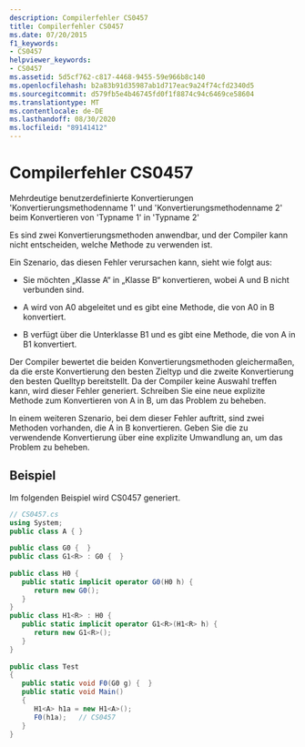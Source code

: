 ```yaml
---
description: Compilerfehler CS0457
title: Compilerfehler CS0457
ms.date: 07/20/2015
f1_keywords:
- CS0457
helpviewer_keywords:
- CS0457
ms.assetid: 5d5cf762-c817-4468-9455-59e966b8c140
ms.openlocfilehash: b2a83b91d35987ab1d717eac9a24f74cfd2340d5
ms.sourcegitcommit: d579fb5e4b46745fd0f1f8874c94c6469ce58604
ms.translationtype: MT
ms.contentlocale: de-DE
ms.lasthandoff: 08/30/2020
ms.locfileid: "89141412"
---
```

# <a name="compiler-error-cs0457"></a>Compilerfehler CS0457
Mehrdeutige benutzerdefinierte Konvertierungen 'Konvertierungsmethodenname 1' und 'Konvertierungsmethodenname 2' beim Konvertieren von 'Typname 1' in 'Typname 2'  
  
 Es sind zwei Konvertierungsmethoden anwendbar, und der Compiler kann nicht entscheiden, welche Methode zu verwenden ist.  
  
 Ein Szenario, das diesen Fehler verursachen kann, sieht wie folgt aus:  
  
- Sie möchten „Klasse A“ in „Klasse B“ konvertieren, wobei A und B nicht verbunden sind.  
  
- A wird von A0 abgeleitet und es gibt eine Methode, die von A0 in B konvertiert.  
  
- B verfügt über die Unterklasse B1 und es gibt eine Methode, die von A in B1 konvertiert.  
  
 Der Compiler bewertet die beiden Konvertierungsmethoden gleichermaßen, da die erste Konvertierung den besten Zieltyp und die zweite Konvertierung den besten Quelltyp bereitstellt. Da der Compiler keine Auswahl treffen kann, wird dieser Fehler generiert. Schreiben Sie eine neue explizite Methode zum Konvertieren von A in B, um das Problem zu beheben.  
  
 In einem weiteren Szenario, bei dem dieser Fehler auftritt, sind zwei Methoden vorhanden, die A in B konvertieren. Geben Sie die zu verwendende Konvertierung über eine explizite Umwandlung an, um das Problem zu beheben.  
  
## <a name="example"></a>Beispiel  
 Im folgenden Beispiel wird CS0457 generiert.  
  
```csharp  
// CS0457.cs  
using System;  
public class A { }  
  
public class G0 {  }  
public class G1<R> : G0 {  }  
  
public class H0 {  
   public static implicit operator G0(H0 h) {  
      return new G0();  
   }  
}  
public class H1<R> : H0 {  
   public static implicit operator G1<R>(H1<R> h) {  
      return new G1<R>();  
   }  
}  
  
public class Test
{  
   public static void F0(G0 g) {  }  
   public static void Main()
   {  
      H1<A> h1a = new H1<A>();  
      F0(h1a);   // CS0457  
   }  
}  
```
